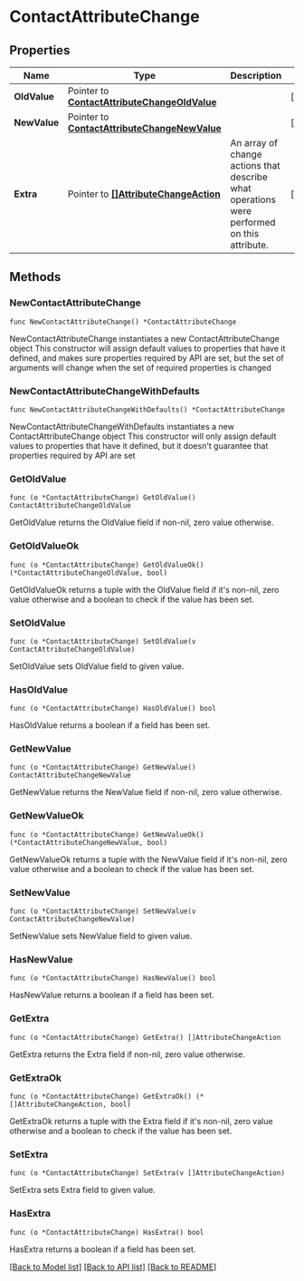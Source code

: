 # ContactAttributeChange

## Properties

Name | Type | Description | Notes
------------ | ------------- | ------------- | -------------
**OldValue** | Pointer to [**ContactAttributeChangeOldValue**](ContactAttributeChangeOldValue.md) |  | [optional] 
**NewValue** | Pointer to [**ContactAttributeChangeNewValue**](ContactAttributeChangeNewValue.md) |  | [optional] 
**Extra** | Pointer to [**[]AttributeChangeAction**](AttributeChangeAction.md) | An array of change actions that describe what operations were performed on this attribute. | [optional] 

## Methods

### NewContactAttributeChange

`func NewContactAttributeChange() *ContactAttributeChange`

NewContactAttributeChange instantiates a new ContactAttributeChange object
This constructor will assign default values to properties that have it defined,
and makes sure properties required by API are set, but the set of arguments
will change when the set of required properties is changed

### NewContactAttributeChangeWithDefaults

`func NewContactAttributeChangeWithDefaults() *ContactAttributeChange`

NewContactAttributeChangeWithDefaults instantiates a new ContactAttributeChange object
This constructor will only assign default values to properties that have it defined,
but it doesn't guarantee that properties required by API are set

### GetOldValue

`func (o *ContactAttributeChange) GetOldValue() ContactAttributeChangeOldValue`

GetOldValue returns the OldValue field if non-nil, zero value otherwise.

### GetOldValueOk

`func (o *ContactAttributeChange) GetOldValueOk() (*ContactAttributeChangeOldValue, bool)`

GetOldValueOk returns a tuple with the OldValue field if it's non-nil, zero value otherwise
and a boolean to check if the value has been set.

### SetOldValue

`func (o *ContactAttributeChange) SetOldValue(v ContactAttributeChangeOldValue)`

SetOldValue sets OldValue field to given value.

### HasOldValue

`func (o *ContactAttributeChange) HasOldValue() bool`

HasOldValue returns a boolean if a field has been set.

### GetNewValue

`func (o *ContactAttributeChange) GetNewValue() ContactAttributeChangeNewValue`

GetNewValue returns the NewValue field if non-nil, zero value otherwise.

### GetNewValueOk

`func (o *ContactAttributeChange) GetNewValueOk() (*ContactAttributeChangeNewValue, bool)`

GetNewValueOk returns a tuple with the NewValue field if it's non-nil, zero value otherwise
and a boolean to check if the value has been set.

### SetNewValue

`func (o *ContactAttributeChange) SetNewValue(v ContactAttributeChangeNewValue)`

SetNewValue sets NewValue field to given value.

### HasNewValue

`func (o *ContactAttributeChange) HasNewValue() bool`

HasNewValue returns a boolean if a field has been set.

### GetExtra

`func (o *ContactAttributeChange) GetExtra() []AttributeChangeAction`

GetExtra returns the Extra field if non-nil, zero value otherwise.

### GetExtraOk

`func (o *ContactAttributeChange) GetExtraOk() (*[]AttributeChangeAction, bool)`

GetExtraOk returns a tuple with the Extra field if it's non-nil, zero value otherwise
and a boolean to check if the value has been set.

### SetExtra

`func (o *ContactAttributeChange) SetExtra(v []AttributeChangeAction)`

SetExtra sets Extra field to given value.

### HasExtra

`func (o *ContactAttributeChange) HasExtra() bool`

HasExtra returns a boolean if a field has been set.


[[Back to Model list]](../README.md#documentation-for-models) [[Back to API list]](../README.md#documentation-for-api-endpoints) [[Back to README]](../README.md)


